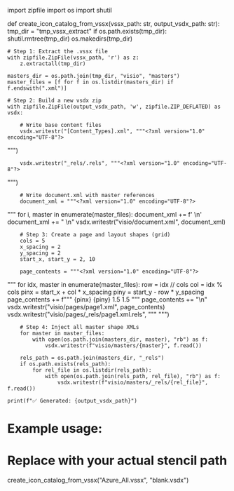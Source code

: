 import zipfile
import os
import shutil

def create_icon_catalog_from_vssx(vssx_path: str, output_vsdx_path: str):
    tmp_dir = "tmp_vssx_extract"
    if os.path.exists(tmp_dir):
        shutil.rmtree(tmp_dir)
    os.makedirs(tmp_dir)

    # Step 1: Extract the .vssx file
    with zipfile.ZipFile(vssx_path, 'r') as z:
        z.extractall(tmp_dir)

    masters_dir = os.path.join(tmp_dir, "visio", "masters")
    master_files = [f for f in os.listdir(masters_dir) if f.endswith(".xml")]

    # Step 2: Build a new vsdx zip
    with zipfile.ZipFile(output_vsdx_path, 'w', zipfile.ZIP_DEFLATED) as vsdx:

        # Write base content files
        vsdx.writestr("[Content_Types].xml", """<?xml version="1.0" encoding="UTF-8"?>
<Types xmlns="http://schemas.openxmlformats.org/package/2006/content-types">
  <Default Extension="rels" ContentType="application/vnd.openxmlformats-package.relationships+xml"/>
  <Default Extension="xml" ContentType="application/xml"/>
  <Override PartName="/visio/document.xml" ContentType="application/vnd.ms-visio.document.main+xml"/>
  <Override PartName="/visio/pages/page1.xml" ContentType="application/vnd.ms-visio.page+xml"/>
</Types>""")

        vsdx.writestr("_rels/.rels", """<?xml version="1.0" encoding="UTF-8"?>
<Relationships xmlns="http://schemas.openxmlformats.org/package/2006/relationships">
  <Relationship Id="rId1" Type="http://schemas.microsoft.com/visio/2010/relationships/document"
    Target="/visio/document.xml"/>
</Relationships>""")

        # Write document.xml with master references
        document_xml = """<?xml version="1.0" encoding="UTF-8"?>
<VisioDocument xmlns="http://schemas.microsoft.com/visio/2010/visioDocument">
  <Pages>
    <Page ID="1" NameU="Page-1" Name="Page-1"/>
  </Pages>
  <Masters>
"""
        for i, master in enumerate(master_files):
            document_xml += f'    <Master ID="{i+1}" NameU="{master[:-4]}" Name="{master[:-4]}" MasterShortcut="{master}"/>\n'
        document_xml += "  </Masters>\n</VisioDocument>"
        vsdx.writestr("visio/document.xml", document_xml)

        # Step 3: Create a page and layout shapes (grid)
        cols = 5
        x_spacing = 2
        y_spacing = 2
        start_x, start_y = 2, 10

        page_contents = """<?xml version="1.0" encoding="UTF-8"?>
<PageContents xmlns="http://schemas.microsoft.com/visio/2010/page">
"""
        for idx, master in enumerate(master_files):
            row = idx // cols
            col = idx % cols
            pinx = start_x + col * x_spacing
            piny = start_y - row * y_spacing
            page_contents += f"""
  <Shape ID="{idx+1}" Master="{idx+1}" Type="Shape" Text="{master[:-4]}">
    <XForm>
      <PinX>{pinx}</PinX>
      <PinY>{piny}</PinY>
      <Width>1.5</Width>
      <Height>1.5</Height>
    </XForm>
  </Shape>"""
        page_contents += "\n</PageContents>"
        vsdx.writestr("visio/pages/page1.xml", page_contents)
        vsdx.writestr("visio/pages/_rels/page1.xml.rels", """<?xml version="1.0" encoding="UTF-8"?>
<Relationships xmlns="http://schemas.openxmlformats.org/package/2006/relationships"/>""")

        # Step 4: Inject all master shape XMLs
        for master in master_files:
            with open(os.path.join(masters_dir, master), "rb") as f:
                vsdx.writestr(f"visio/masters/{master}", f.read())

        rels_path = os.path.join(masters_dir, "_rels")
        if os.path.exists(rels_path):
            for rel_file in os.listdir(rels_path):
                with open(os.path.join(rels_path, rel_file), "rb") as f:
                    vsdx.writestr(f"visio/masters/_rels/{rel_file}", f.read())

    print(f"✅ Generated: {output_vsdx_path}")


# Example usage:
# Replace with your actual stencil path
create_icon_catalog_from_vssx("Azure_All.vssx", "blank.vsdx")
